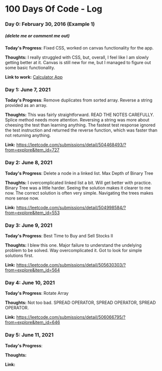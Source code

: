 # 100 Days Of Code - Log

### Day 0: February 30, 2016 (Example 1)
##### (delete me or comment me out)

**Today's Progress**: Fixed CSS, worked on canvas functionality for the app.

**Thoughts:** I really struggled with CSS, but, overall, I feel like I am slowly getting better at it. Canvas is still new for me, but I managed to figure out some basic functionality.

**Link to work:** [Calculator App](http://www.example.com)

### Day 1: June 7, 2021

**Today's Progress**: Remove duplicates from sorted array. Reverse a string provided as an array.

**Thoughts:** This was fairly straightforward.  READ THE NOTES CAREFULLY. Splice method needs more attention.
Reversing a string was more about cheesing the test than learning anything. The fastest test response ignored the test instruction and returned the reverse function, which was faster than not returning anything.

**Link:** https://leetcode.com/submissions/detail/504468493/?from=explore&item_id=727

### Day 2: June 8, 2021

**Today's Progress**: Delete a node in a linked list. Max Depth of Binary Tree

**Thoughts:** I overcomplicated linked list a bit. Will get better with practice.
Binary Tree was a little harder. Seeing the solution makes it clearer to me now. The correct solution is often very simple. Navigating the trees makes more sense now.

**Link:** https://leetcode.com/submissions/detail/504998584/?from=explore&item_id=553

### Day 3: June 9, 2021

**Today's Progress**: Best Time to Buy and Sell Stocks II

**Thoughts:** I blew this one. Major failure to understand the undelying problem to be solved. Way overcomplicated it. Got to look for simple solutions first.

**Link:** https://leetcode.com/submissions/detail/505630303/?from=explore&item_id=564
### Day 4: June 10, 2021

**Today's Progress**: Rotate Array

**Thoughts:** Not too bad. SPREAD OPERATOR, SPREAD OPERATOR, SPREAD OPERATOR.

**Link:** https://leetcode.com/submissions/detail/506066795/?from=explore&item_id=646

### Day 5: June 11, 2021

**Today's Progress**: 

**Thoughts:** 

**Link:**

